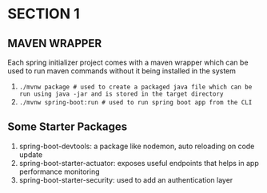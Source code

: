 # SECTION 1

## MAVEN WRAPPER

Each spring initializer project comes with a maven wrapper which can be used to run maven commands without it being
installed in the system

1. `./mvnw package # used to create a packaged java file which can be run using java -jar and is stored in the target directory`
2. `./mvnw spring-boot:run # used to run spring boot app from the CLI`

## Some Starter Packages

1. spring-boot-devtools: a package like nodemon, auto reloading on code update
2. spring-boot-starter-actuator: exposes useful endpoints that helps in app performance monitoring
3. spring-boot-starter-security: used to add an authentication layer

